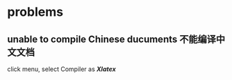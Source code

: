 # problems
## unable to compile Chinese ducuments 不能编译中文文档
click menu, select Compiler as ***Xlatex***  
## 
